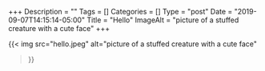 +++
Description = ""
Tags = []
Categories = []
Type = "post"
Date = "2019-09-07T14:15:14-05:00"
Title = "Hello"
ImageAlt = "picture of a stuffed creature with a cute face"
+++

{{< img src="hello.jpeg"
alt="picture of a stuffed creature with a cute face"
>}}